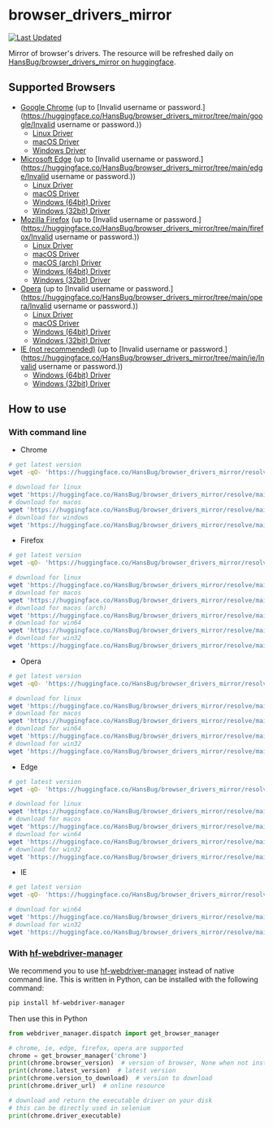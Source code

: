 # browser_drivers_mirror

[![Last Updated](https://img.shields.io/endpoint?url=https://gist.githubusercontent.com/HansBug/4ff4fe9d279fa2bc2cef37fec8cde822/raw/data_last_update.json)](https://huggingface.co/HansBug/browser_drivers_mirror)

Mirror of browser's drivers. The resource will be refreshed daily
on [HansBug/browser_drivers_mirror on huggingface](https://huggingface.co/HansBug/browser_drivers_mirror).

## Supported Browsers

* [Google Chrome](https://huggingface.co/HansBug/browser_drivers_mirror/tree/main/google) (up
  to [Invalid username or password.](https://huggingface.co/HansBug/browser_drivers_mirror/tree/main/google/Invalid username or password.))
    * [Linux Driver](https://huggingface.co/HansBug/browser_drivers_mirror/resolve/main/google/112.0.5615.49/chromedriver_linux64.zip)
    * [macOS Driver](https://huggingface.co/HansBug/browser_drivers_mirror/resolve/main/google/113.0.5672.63/chromedriver_mac64.zip)
    * [Windows Driver](https://huggingface.co/HansBug/browser_drivers_mirror/resolve/main/google/113.0.5672.63/chromedriver_win32.zip)
* [Microsoft Edge](https://huggingface.co/HansBug/browser_drivers_mirror/tree/main/edge) (up
  to [Invalid username or password.](https://huggingface.co/HansBug/browser_drivers_mirror/tree/main/edge/Invalid username or password.))
    * [Linux Driver](https://huggingface.co/HansBug/browser_drivers_mirror/resolve/main/edge/112.0.1722.64/edgedriver_linux64.zip)
    * [macOS Driver](https://huggingface.co/HansBug/browser_drivers_mirror/resolve/main/edge/113.0.1774.35/edgedriver_mac64.zip)
    * [Windows (64bit) Driver](https://huggingface.co/HansBug/browser_drivers_mirror/resolve/main/edge/113.0.1774.35/edgedriver_win64.zip)
    * [Windows (32bit) Driver](https://huggingface.co/HansBug/browser_drivers_mirror/resolve/main/edge/113.0.1774.35/edgedriver_win32.zip)
* [Mozilla Firefox](https://huggingface.co/HansBug/browser_drivers_mirror/tree/main/firefox) (up
  to [Invalid username or password.](https://huggingface.co/HansBug/browser_drivers_mirror/tree/main/firefox/Invalid username or password.))
    * [Linux Driver](https://huggingface.co/HansBug/browser_drivers_mirror/resolve/main/firefox/v0.33.0/geckodriver-v0.33.0-linux64.tar.gz)
    * [macOS Driver](https://huggingface.co/HansBug/browser_drivers_mirror/resolve/main/firefox/v0.33.0/geckodriver-v0.33.0-macos.tar.gz)
    * [macOS (arch) Driver](https://huggingface.co/HansBug/browser_drivers_mirror/resolve/main/firefox/v0.33.0/geckodriver-v0.33.0-macos-aarch64.tar.gz)
    * [Windows (64bit) Driver](https://huggingface.co/HansBug/browser_drivers_mirror/resolve/main/firefox/v0.33.0/geckodriver-v0.33.0-win64.zip)
    * [Windows (32bit) Driver](https://huggingface.co/HansBug/browser_drivers_mirror/resolve/main/firefox/v0.33.0/geckodriver-v0.33.0-win32.zip)
* [Opera](https://huggingface.co/HansBug/browser_drivers_mirror/tree/main/opera) (up
  to [Invalid username or password.](https://huggingface.co/HansBug/browser_drivers_mirror/tree/main/opera/Invalid username or password.))
    * [Linux Driver](https://huggingface.co/HansBug/browser_drivers_mirror/resolve/main/opera/v.112.0.5615.87/operadriver_linux64.zip)
    * [macOS Driver](https://huggingface.co/HansBug/browser_drivers_mirror/resolve/main/opera/v.112.0.5615.87/operadriver_mac64.zip)
    * [Windows (64bit) Driver](https://huggingface.co/HansBug/browser_drivers_mirror/resolve/main/opera/v.112.0.5615.87/operadriver_win64.zip)
    * [Windows (32bit) Driver](https://huggingface.co/HansBug/browser_drivers_mirror/resolve/main/opera/v.112.0.5615.87/operadriver_win32.zip)
* [IE (not recommended)](https://huggingface.co/HansBug/browser_drivers_mirror/tree/main/ie) (up
  to [Invalid username or password.](https://huggingface.co/HansBug/browser_drivers_mirror/tree/main/ie/Invalid username or password.))
    * [Windows (64bit) Driver](https://huggingface.co/HansBug/browser_drivers_mirror/resolve/main/ie/selenium-4.8.0/IEDriverServer_x64_4.8.0.zip)
    * [Windows (32bit) Driver](https://huggingface.co/HansBug/browser_drivers_mirror/resolve/main/ie/selenium-4.8.0/IEDriverServer_Win32_4.8.0.zip)

## How to use

### With command line

* Chrome

```bash
# get latest version
wget -qO- 'https://huggingface.co/HansBug/browser_drivers_mirror/resolve/main/google/LATEST_RELEASE'

# download for linux
wget 'https://huggingface.co/HansBug/browser_drivers_mirror/resolve/main/google/112.0.5615.49/chromedriver_linux64.zip'
# download for macos
wget 'https://huggingface.co/HansBug/browser_drivers_mirror/resolve/main/google/113.0.5672.63/chromedriver_mac64.zip'
# download for windows
wget 'https://huggingface.co/HansBug/browser_drivers_mirror/resolve/main/google/113.0.5672.63/chromedriver_win32.zip'
```

* Firefox

```bash
# get latest version
wget -qO- 'https://huggingface.co/HansBug/browser_drivers_mirror/resolve/main/firefox/LATEST_RELEASE'

# download for linux
wget 'https://huggingface.co/HansBug/browser_drivers_mirror/resolve/main/firefox/v0.33.0/geckodriver-v0.33.0-linux64.tar.gz'
# download for macos
wget 'https://huggingface.co/HansBug/browser_drivers_mirror/resolve/main/firefox/v0.33.0/geckodriver-v0.33.0-macos.tar.gz'
# download for macos (arch)
wget 'https://huggingface.co/HansBug/browser_drivers_mirror/resolve/main/firefox/v0.33.0/geckodriver-v0.33.0-macos-aarch64.tar.gz'
# download for win64
wget 'https://huggingface.co/HansBug/browser_drivers_mirror/resolve/main/firefox/v0.33.0/geckodriver-v0.33.0-win64.zip'
# download for win32
wget 'https://huggingface.co/HansBug/browser_drivers_mirror/resolve/main/firefox/v0.33.0/geckodriver-v0.33.0-win32.zip'
```

* Opera

```bash
# get latest version
wget -qO- 'https://huggingface.co/HansBug/browser_drivers_mirror/resolve/main/opera/LATEST_RELEASE'

# download for linux
wget 'https://huggingface.co/HansBug/browser_drivers_mirror/resolve/main/opera/v.112.0.5615.87/operadriver_linux64.zip'
# download for macos
wget 'https://huggingface.co/HansBug/browser_drivers_mirror/resolve/main/opera/v.112.0.5615.87/operadriver_mac64.zip'
# download for win64
wget 'https://huggingface.co/HansBug/browser_drivers_mirror/resolve/main/opera/v.112.0.5615.87/operadriver_win64.zip'
# download for win32
wget 'https://huggingface.co/HansBug/browser_drivers_mirror/resolve/main/opera/v.112.0.5615.87/operadriver_win32.zip'
```

* Edge

```bash
# get latest version
wget -qO- 'https://huggingface.co/HansBug/browser_drivers_mirror/resolve/main/edge/LATEST_STABLE'

# download for linux
wget 'https://huggingface.co/HansBug/browser_drivers_mirror/resolve/main/edge/112.0.1722.64/edgedriver_linux64.zip'
# download for macos
wget 'https://huggingface.co/HansBug/browser_drivers_mirror/resolve/main/edge/113.0.1774.35/edgedriver_mac64.zip'
# download for win64
wget 'https://huggingface.co/HansBug/browser_drivers_mirror/resolve/main/edge/113.0.1774.35/edgedriver_win64.zip'
# download for win32
wget 'https://huggingface.co/HansBug/browser_drivers_mirror/resolve/main/edge/113.0.1774.35/edgedriver_win32.zip'
```

* IE

```bash
# get latest version
wget -qO- 'https://huggingface.co/HansBug/browser_drivers_mirror/resolve/main/ie/LATEST_RELEASE'

# download for win64
wget 'https://huggingface.co/HansBug/browser_drivers_mirror/resolve/main/ie/selenium-4.8.0/IEDriverServer_x64_4.8.0.zip'
# download for win32
wget 'https://huggingface.co/HansBug/browser_drivers_mirror/resolve/main/ie/selenium-4.8.0/IEDriverServer_Win32_4.8.0.zip'
```

### With [hf-webdriver-manager](https://github.com/HansBug/hf_webdriver_manager)

We recommend you to use [hf-webdriver-manager](https://github.com/HansBug/hf_webdriver_manager) instead of native
command line. This is written in Python, can be installed with the following command:

```bash
pip install hf-webdriver-manager
```

Then use this in Python

```python
from webdriver_manager.dispatch import get_browser_manager

# chrome, ie, edge, firefox, opera are supported
chrome = get_browser_manager('chrome')
print(chrome.browser_version)  # version of browser, None when not installed
print(chrome.latest_version)  # latest version
print(chrome.version_to_download)  # version to download
print(chrome.driver_url)  # online resource

# download and return the executable driver on your disk
# this can be directly used in selenium
print(chrome.driver_executable)
```

